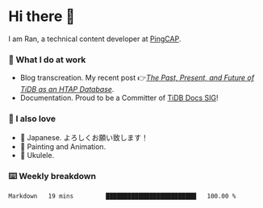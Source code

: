 # Hi there 👋

I am Ran, a technical content developer at [PingCAP](https://pingcap.com/).

### 📝 What I do at work

- Blog transcreation. My recent post 👉[*The Past, Present, and Future of TiDB as an HTAP Database*](https://pingcap.com/blog/past-present-future-of-tidb-as-htap-databasee).
- Documentation. Proud to be a Committer of [TiDB Docs SIG](https://developer.tidb.io/sig/docs)!

### 🤠 I also love

- 💬 Japanese. よろしくお願い致します！ 
- 🎨 Painting and Animation. 
- 🎸 Ukulele.

### ⌨️ Weekly breakdown

<!--START_SECTION:waka-->
```text
Markdown   19 mins         █████████████████████████   100.00 % 
```
<!--END_SECTION:waka-->

